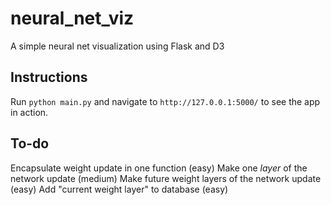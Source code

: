 # neural_net_viz
A simple neural net visualization using Flask and D3

## Instructions
Run `python main.py` and navigate to `http://127.0.0.1:5000/` to see the app in action.

## To-do

Encapsulate weight update in one function (easy)
Make one _layer_ of the network update (medium)
Make future weight layers of the network update (easy)
Add "current weight layer" to database (easy)
